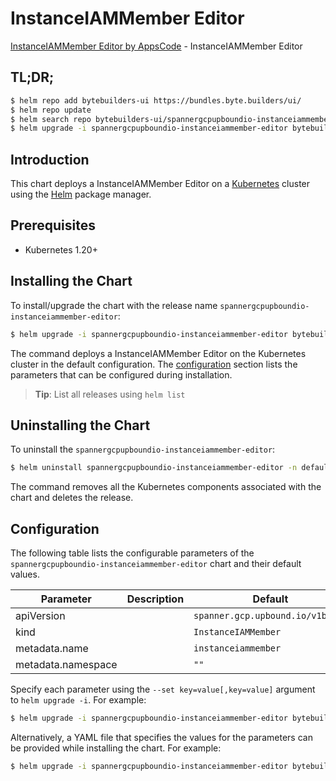 # InstanceIAMMember Editor

[InstanceIAMMember Editor by AppsCode](https://byte.builders) - InstanceIAMMember Editor

## TL;DR;

```bash
$ helm repo add bytebuilders-ui https://bundles.byte.builders/ui/
$ helm repo update
$ helm search repo bytebuilders-ui/spannergcpupboundio-instanceiammember-editor --version=v0.4.18
$ helm upgrade -i spannergcpupboundio-instanceiammember-editor bytebuilders-ui/spannergcpupboundio-instanceiammember-editor -n default --create-namespace --version=v0.4.18
```

## Introduction

This chart deploys a InstanceIAMMember Editor on a [Kubernetes](http://kubernetes.io) cluster using the [Helm](https://helm.sh) package manager.

## Prerequisites

- Kubernetes 1.20+

## Installing the Chart

To install/upgrade the chart with the release name `spannergcpupboundio-instanceiammember-editor`:

```bash
$ helm upgrade -i spannergcpupboundio-instanceiammember-editor bytebuilders-ui/spannergcpupboundio-instanceiammember-editor -n default --create-namespace --version=v0.4.18
```

The command deploys a InstanceIAMMember Editor on the Kubernetes cluster in the default configuration. The [configuration](#configuration) section lists the parameters that can be configured during installation.

> **Tip**: List all releases using `helm list`

## Uninstalling the Chart

To uninstall the `spannergcpupboundio-instanceiammember-editor`:

```bash
$ helm uninstall spannergcpupboundio-instanceiammember-editor -n default
```

The command removes all the Kubernetes components associated with the chart and deletes the release.

## Configuration

The following table lists the configurable parameters of the `spannergcpupboundio-instanceiammember-editor` chart and their default values.

|     Parameter      | Description |                   Default                   |
|--------------------|-------------|---------------------------------------------|
| apiVersion         |             | <code>spanner.gcp.upbound.io/v1beta1</code> |
| kind               |             | <code>InstanceIAMMember</code>              |
| metadata.name      |             | <code>instanceiammember</code>              |
| metadata.namespace |             | <code>""</code>                             |


Specify each parameter using the `--set key=value[,key=value]` argument to `helm upgrade -i`. For example:

```bash
$ helm upgrade -i spannergcpupboundio-instanceiammember-editor bytebuilders-ui/spannergcpupboundio-instanceiammember-editor -n default --create-namespace --version=v0.4.18 --set apiVersion=spanner.gcp.upbound.io/v1beta1
```

Alternatively, a YAML file that specifies the values for the parameters can be provided while
installing the chart. For example:

```bash
$ helm upgrade -i spannergcpupboundio-instanceiammember-editor bytebuilders-ui/spannergcpupboundio-instanceiammember-editor -n default --create-namespace --version=v0.4.18 --values values.yaml
```
